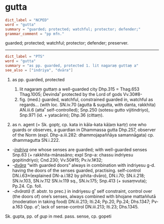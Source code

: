 # gutta

``` toml
dict_label = "NCPED"
word = "gutta"
summary = "guarded; protected; watchful; protector; defender;"
grammar_comment = "pp mfn."
```

guarded; protected; watchful; protector; defender; preserver.

--------------------

``` toml
dict_label = "PTS"
word = "gutta"
summary = "as pp. guarded, protected 1. lit nagaraṃ guttaṃ a"
see_also = ["indriya", "dvāra"]
```

1. as pp. guarded, protected
   1. lit nagaraṃ guttaṃ a well\-guarded city Dhp.315 = Thag.653 Thag.1005; Devinda˚ protected by the Lord of gods Vv.30#8\-
   2. fig. (med.) guarded, watchful, constrained guarded in, watchful as regards… (with loc. SN.iv.70 (agutta & sugutta, with danta, rakkhita) AN.iii.6 (atta˚ self\-controlled); Snp.250 (sotesu gutto vijitindriyo), Snp.971 (id. \+ yatacārin); Dhp.36 (cittaṃ).

2. as n. agent (= Sk. goptṛ, cp. kata in kāla\-kata kāḷaṃ kartṛ) one who guards or observes, a guardian in Dhammassa gutta Dhp.257, observer of the Norm (expl. Dhp\-a.iii.282: dhammojapaññāya samannāgata) cp. dhammagutta SN.i.222.

* *\-[indriya](indriya.md)* one whose senses are guarded; with well\-guarded senses Snp.63 (\+ rakkhita\-mānasāno; expl Snp\-a: chassu indriyesu gopitindriyo); Cnd.230; Vv.50#15; Pv.iv.1#32;
* *\-[dvāra](dvāra.md)* “with guarded doors” always in combination with indriyesu g\-d. having the doors of the senses guarded, practising. self\-control DN.i.63≈(explained DN\-a.i.182 by pihita\-dvāro), DN.i.70; SN.ii.218; SN.iv.103, SN.iv.112 SN.iv.119 sq., SN.iv.175; Snp.413 (\+ susaṃvuta); Pp.24. Cp. foll.
* *\-dvāratā* (f. abstr. to prec.) in indriyesu g˚ self constraint, control over (the doors of) one’s senses, always combined with bhojane mattaññutā (moderation in taking food) DN.iii.213; Iti.24; Pp.20, Pp.24; Dhs.1347; Pv\-a.163 Opp. *a˚*; lack of sense\-control DN.iii.213; Iti.23; Dhs.1345.

Sk. gupta, pp. of *gup* in med. pass. sense, cp. gopeti

